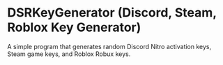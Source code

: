 # DSRKeyGenerator (Discord, Steam, Roblox Key Generator)
A simple program that generates random Discord Nitro activation keys, Steam game keys, and Roblox Robux keys.

